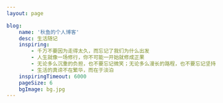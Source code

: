 ```yaml
---
layout: page

blog:
    name: '秋鱼的个人博客'
    desc: 生活随记
    inspiring:
        - 千万不要因为走得太久，而忘记了我们为什么出发
        - 人生就像一场修行，你不可能一开始就修成正果
        - 无论多么沉重的负担，也不要忘记微笑；无论多么漫长的路程，也不要忘记坚持
        - 生活的真谛不在繁华，而在于淡泊
    inspiringTimeout: 6000
    pageSize: 6
    bgImage: bg.jpg
---
```

<Home></Home>